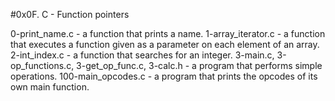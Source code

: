 #0x0F. C - Function pointers

0-print_name.c - a function that prints a name.
1-array_iterator.c - a function that executes a function given as a parameter on each element of an array.
2-int_index.c - a function that searches for an integer.
3-main.c, 3-op_functions.c, 3-get_op_func.c, 3-calc.h - a program that performs simple operations.
100-main_opcodes.c - a program that prints the opcodes of its own main function.
